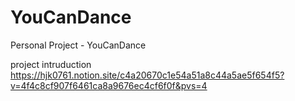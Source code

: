 # YouCanDance
Personal Project - YouCanDance

project intruduction
https://hjk0761.notion.site/c4a20670c1e54a51a8c44a5ae5f654f5?v=4f4c8cf907f6461ca8a9676ec4cf6f0f&pvs=4
